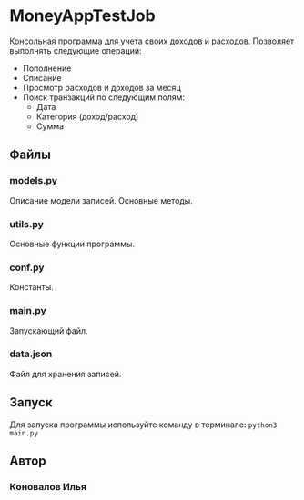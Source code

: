 # MoneyAppTestJob
Консольная программа для учета своих доходов и расходов. Позволяет выполнять следующие операции:
* Пополнение
* Списание
* Просмотр расходов и доходов за месяц
* Поиск транзакций по следующим полям:
    * Дата
    * Категория (доход/расход)
    * Сумма


## Файлы
### models.py
Описание модели записей. Основные методы.

### utils.py
Основные функции программы.

### conf.py
Константы.

### main.py
Запускающий файл.

### data.json
Файл для хранения записей.


## Запуск
Для запуска программы используйте команду в терминале:
`python3 main.py`

## Автор
### Коновалов Илья
